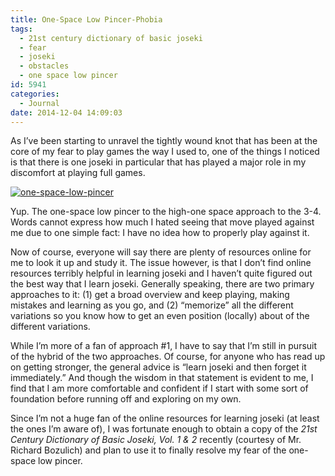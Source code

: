 ```yaml
---
title: One-Space Low Pincer-Phobia
tags:
  - 21st century dictionary of basic joseki
  - fear
  - joseki
  - obstacles
  - one space low pincer
id: 5941
categories:
  - Journal
date: 2014-12-04 14:09:03
---
```


As I’ve been starting to unravel the tightly wound knot that has been at the core of my fear to play games the way I used to, one of the things I noticed is that there is one joseki in particular that has played a major role in my discomfort at playing full games.

[![one-space-low-pincer](http://www.bengozen.com/wp-content/uploads/2014/12/one-space-low-pincer.png)](http://www.bengozen.com/wp-content/uploads/2014/12/one-space-low-pincer.png)

Yup. The one-space low pincer to the high-one space approach to the 3-4\. Words cannot express how much I hated seeing that move played against me due to one simple fact: I have no idea how to properly play against it.

Now of course, everyone will say there are plenty of resources online for me to look it up and study it. The issue however, is that I don’t find online resources terribly helpful in learning joseki and I haven’t quite figured out the best way that I learn joseki. Generally speaking, there are two primary approaches to it: (1) get a broad overview and keep playing, making mistakes and learning as you go, and (2) “memorize” all the different variations so you know how to get an even position (locally) about of the different variations.

While I’m more of a fan of approach #1, I have to say that I’m still in pursuit of the hybrid of the two approaches. Of course, for anyone who has read up on getting stronger, the general advice is “learn joseki and then forget it immediately.” And though the wisdom in that statement is evident to me, I find that I am more comfortable and confident if I start with some sort of foundation before running off and exploring on my own.

Since I’m not a huge fan of the online resources for learning joseki (at least the ones I’m aware of), I was fortunate enough to obtain a copy of the _21st Century Dictionary of Basic Joseki, Vol. 1 &amp; 2_ recently (courtesy of Mr. Richard Bozulich) and plan to use it to finally resolve my fear of the one-space low pincer.